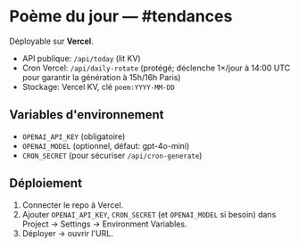 # Poème du jour — #tendances
Déployable sur **Vercel**.

- API publique: `/api/today`  (lit KV)
- Cron Vercel: `/api/daily-rotate` (protégé; déclenche 1×/jour à 14:00 UTC pour garantir la génération à 15h/16h Paris)
- Stockage: Vercel KV, clé `poem:YYYY-MM-DD`

## Variables d'environnement
- `OPENAI_API_KEY` (obligatoire)
- `OPENAI_MODEL` (optionnel, défaut: gpt-4o-mini)
- `CRON_SECRET` (pour sécuriser `/api/cron-generate`)

## Déploiement
1. Connecter le repo à Vercel.
2. Ajouter `OPENAI_API_KEY`, `CRON_SECRET` (et `OPENAI_MODEL` si besoin) dans Project → Settings → Environment Variables.
3. Déployer → ouvrir l'URL.
